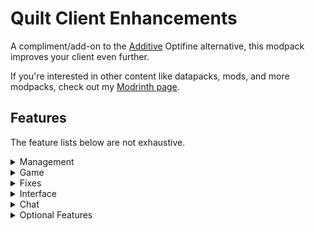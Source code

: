 # Quilt Client Enhancements
A compliment/add-on to the [Additive](https://modrinth.com/modpack/additive) Optifine alternative, this modpack improves your client even further.

If you're interested in other content like datapacks, mods, and more modpacks, check out my [Modrinth page](https://modrinth.com/user/badooga).

## Features
The feature lists below are not exhaustive.

<details>
<summary>Management</summary>
A few extra powerful features have been added that make this modpack stand out:

- An in-game skin menu that lets you swap your skin without having to use the launcher
- An in-game downloader/manager for the various [Vanilla Tweaks](https://vanillatweaks.net/) resource packs
- An optional shared resources feature to sync your keybinds, resource packs, shaders, and other options between instances
</details>

<details>
<summary>Game</summary>
This modpack upgrades your game experience in a number of ways:

- High quality animations for eating, climbing ladders, and other game actions
- Improved tooltips that provide more information and less frustration
- Roughly Enough Items, which lets you browse items and recipes
- A keybind that allows you to change your camera angle (not position) freely
- 3D skin rendering, and the ability to hide player armor whenever you want
</details>

<details>
<summary>Fixes</summary>
This also provides a few fixes/tweaks for things you might not like:

- A button on the multiplayer menu that lets you refresh your authentication status
- Disables chat reports when possible
- Reverts to the old taskbar logo
- Enhances the UI when riding a mount/boat
- Improves functionality when using the mouse in the inventory or selecting chat text
- Adds a command that lets you refresh ghost blocks
</details>

<details>
<summary>Interface</summary>
To help improve the various screens and menus at your disposal, this pack:

- Adds search menu for your keybinds
- Lets list entries for resource packs and datapacks be draggable
- Cleans up the F3 menu
- Removes certain menu animations to make the game feel snappier
</details>

<details>
<summary>Chat</summary>
Chat has received a small upgrade or two:

- Player heads show up to names in chat
- Chat history is longer and doesn't get erased when you quit the game
- A quick `/r` command to reply to the most recent whisper you've received
</details>

<details>
<summary>Optional Features</summary>
A few extra mods are also listed as optional:

- Simple Voice Chat, for proximity chat on supported servers
- Reacharound, which allows you to place blocks up/down or side to side like on Bedrock
- Replay Mod, for recording your gameplay
- Step It Up, a smooth alternative to auto jump that lets you smoothly walk up slopes
- AutoHUD, in case you want HUD elements to fade away when not in use
</details>
